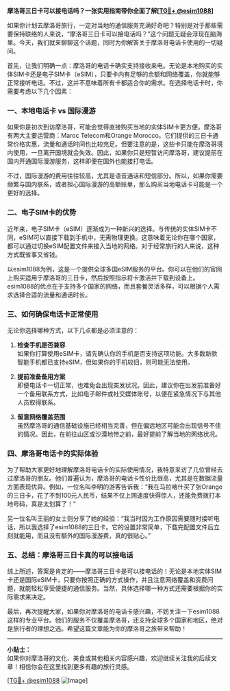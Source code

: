 **摩洛哥三日卡可以接电话吗？一张实用指南带你全面了解[[TG💪+ @esim1088](https://t.me/s/esim1088)]**

如果你计划去摩洛哥旅行，一定对当地的通信服务充满好奇吧？特别是对于那些需要保持联络的人来说，“摩洛哥三日卡可以接电话吗？”这个问题无疑会浮现在脑海里。今天，我们就来聊聊这个话题，同时为你解答关于摩洛哥电话卡使用的一切疑问。

首先，让我们明确一点：摩洛哥的电话卡确实支持接收来电。无论是本地购买的实体SIM卡还是电子SIM卡（eSIM），只要卡内有足够的余额和网络覆盖，你就能够正常接听电话。不过，这并不意味着所有卡都适合你的需求。在选择电话卡时，你需要考虑以下几个因素：

### **一、本地电话卡 vs 国际漫游**
如果你是初次到访摩洛哥，可能会觉得直接购买当地的实体SIM卡更方便。摩洛哥有两大主要运营商：Maroc Telecom和Orange Morocco。它们提供的三日卡通常价格实惠，流量和通话时间也比较充足。但要注意的是，这些卡只能在摩洛哥境内使用，一旦离开国境就会失效。因此，如果你只是短暂访问摩洛哥，建议提前在国内开通国际漫游服务，这样即便在国外也能接打电话。

不过，国际漫游的费用往往较高，尤其是语音通话和短信部分。所以，如果你需要频繁与国内联系，或者担心国际漫游的高额账单，那么购买当地电话卡可能是一个更好的选择。

### **二、电子SIM卡的优势**
近年来，电子SIM卡（eSIM）逐渐成为一种新兴的选择。与传统的实体SIM卡不同，eSIM可以直接下载到手机中，无需物理更换。这意味着无论你在哪个国家，都可以通过切换eSIM配置文件来接入当地的网络。对于经常旅行的人来说，这种方式既省事又省钱。

以esim1088为例，这是一个提供全球多国eSIM服务的平台。你可以在他们的官网上购买适用于摩洛哥的三日卡，然后按照指示将卡激活并下载到设备上。esim1088的优点在于支持多个国家的网络，而且套餐灵活多样，可以根据个人需求选择合适的流量和通话时长。

### **三、如何确保电话卡正常使用**
无论你选择哪种方式，以下几点都是必须注意的：

1. **检查手机是否兼容**  
   如果你打算使用eSIM卡，请先确认你的手机是否支持这项功能。大多数新款智能手机都已支持eSIM，但如果你的手机较旧，则可能无法使用。

2. **提前准备备用方案**  
   即便电话卡一切正常，也难免会出现突发状况。因此，建议你在出发前准备好一个备用联系方式，比如电子邮件或社交媒体账号，以便在紧急情况下与其他人员取得联系。

3. **留意网络覆盖范围**  
   虽然摩洛哥的通信基础设施已经相当完善，但在偏远地区可能会出现信号不佳的情况。因此，在前往山区或沙漠地带之前，最好提前了解当地的网络状况。

### **四、摩洛哥电话卡的实际体验**
为了帮助大家更好地理解摩洛哥电话卡的实际使用情况，我特意采访了几位曾经去过摩洛哥的朋友。他们普遍认为，摩洛哥的电话卡性价比很高，尤其是在数据流量方面表现优异。例如，一位名叫李明的游客告诉我：“我在马拉喀什买了张Orange的三日卡，花了不到100元人民币，结果不仅上网速度快得惊人，还能免费拨打本地号码，真是太划算了！”

另一位名叫王丽的女士则分享了她的经验：“我当时因为工作原因需要随时接听电话，所以我选择了esim1088的三日卡。它的设置非常简单，下载完配置文件后立刻就能用，而且没有额外的国际漫游费，真的很贴心。”

### **五、总结：摩洛哥三日卡真的可以接电话**
综上所述，答案是肯定的——摩洛哥三日卡是可以接电话的！无论是本地实体SIM卡还是国际eSIM卡，只要你按照正确的方式操作，并且注意网络覆盖和资费问题，就能轻松享受便捷的通信服务。当然，具体选择哪一种方式还需要根据你的实际需求来决定。

最后，再次提醒大家，如果你对摩洛哥的电话卡感兴趣，不妨关注一下esim1088这样的专业平台。他们的服务不仅覆盖摩洛哥，还支持全球多个国家和地区，绝对是旅行者的理想之选。希望这篇文章能为你的摩洛哥之旅带来帮助！

---

**小贴士：**  
如果你对摩洛哥的文化、美食或其他相关内容感兴趣，欢迎继续关注我的后续文章！相信你会在这里找到更多有趣的旅行灵感。

[[TG💪+ @esim1088](https://t.me/s/esim1088) ![Image](https://i.postimg.cc/4NQfJmqS/Snipaste-2025-05-13-00-14-12.png)]